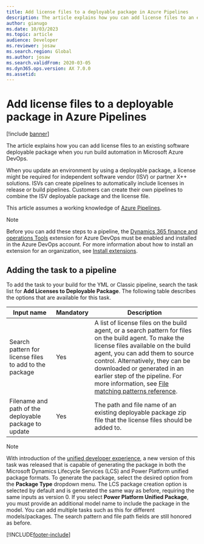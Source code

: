 ```yaml
---
title: Add license files to a deployable package in Azure Pipelines
description: The article explains how you can add license files to an existing software deployable package when you run build automation in Microsoft Azure DevOps.
author: gianugo
ms.date: 10/03/2023
ms.topic: article
audience: Developer
ms.reviewer: josaw
ms.search.region: Global
ms.author: josaw
ms.search.validFrom: 2020-03-05
ms.dyn365.ops.version: AX 7.0.0
ms.assetid: 
---
```


# Add license files to a deployable package in Azure Pipelines

[!include [banner](../includes/banner.md)]

The article explains how you can add license files to an existing software deployable package when you run build automation in Microsoft Azure DevOps.

When you update an environment by using a deployable package, a license might be required for independent software vendor (ISV) or partner X++ solutions. ISVs can create pipelines to automatically include licenses in release or build pipelines. Customers can create their own pipelines to combine the ISV deployable package and the license file.

This article assumes a working knowledge of [Azure Pipelines](/azure/devops/pipelines/get-started/pipelines-get-started).

> [!NOTE]
> Before you can add these steps to a pipeline, the [Dynamics 365 finance and operations Tools](https://marketplace.visualstudio.com/items?itemName=Dyn365FinOps.dynamics365-finops-tools) extension for Azure DevOps must be enabled and installed in the Azure DevOps account. For more information about how to install an extension for an organization, see [Install extensions](/azure/devops/marketplace/install-extension).

## Adding the task to a pipeline

To add the task to your build for the YML or Classic pipeline, search the task list for **Add Licenses to Deployable Package**. The following table describes the options that are available for this task.

| Input name | Mandatory | Description |
| --- | --- | --- |
| Search pattern for license files to add to the package | Yes | A list of license files on the build agent, or a search pattern for files on the build agent. To make the license files available on the build agent, you can add them to source control. Alternatively, they can be downloaded or generated in an earlier step of the pipeline. For more information, see [File matching patterns reference](/azure/devops/pipelines/tasks/file-matching-patterns). |
| Filename and path of the deployable package to update | Yes | The path and file name of an existing deployable package zip file that the license files should be added to. |

> [!NOTE]
> With introduction of the [unified developer experience](/power-platform/developer/unified-experience/finance-operations-dev-overview), a new version of this task was released that is capable of generating the package in both the Microsoft Dynamics Lifecycle Services (LCS) and Power Platform unified package formats. To generate the package, select the desired option from the **Package Type** dropdown menu. The LCS package creation option is selected by default and is generated the same way as before, requiring the same inputs as version 0. If you select **Power Platform Unified Package**, you must provide an additional model name to include the package in the model. You can add multiple tasks such as this for different models/packages. The search pattern and file path fields are still honored as before.

[!INCLUDE[footer-include](../../../includes/footer-banner.md)]
